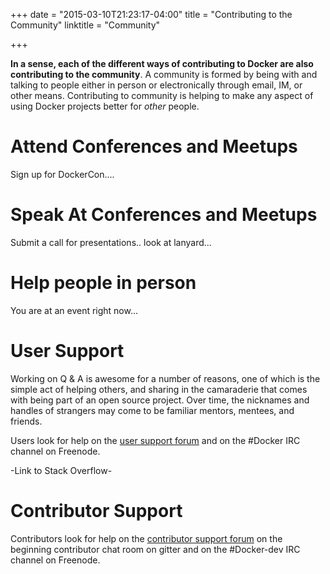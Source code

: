 +++
date = "2015-03-10T21:23:17-04:00"
title = "Contributing to the Community"
linktitle = "Community"

+++

**In a sense, each of the different ways of contributing to Docker are also
contributing to the community**.  A community is formed by being with and
talking to people either in person or electronically through email, IM, or other
means. Contributing to community is helping to make any aspect of using Docker
projects better for *other* people.


# Attend Conferences and Meetups

Sign up for DockerCon....


# Speak At Conferences and Meetups

Submit a call for presentations.. look at lanyard... 

# Help people in person

You are at an event right now...

# User Support

Working on Q & A is awesome for a number of reasons, one of which is the
simple act of helping others, and sharing in the camaraderie that comes
with being part of an open source project. Over time, the nicknames and
handles of strangers may come to be familiar mentors, mentees, and
friends.

Users look for help on the [user support forum](https://forum.docker.com)
and on the #Docker IRC channel on Freenode.

-Link to Stack Overflow-

# Contributor Support

Contributors look for help on the [contributor support
forum](https://dev.dockerproject.org) on the beginning contributor chat
room on gitter and on the #Docker-dev IRC channel
on Freenode.

